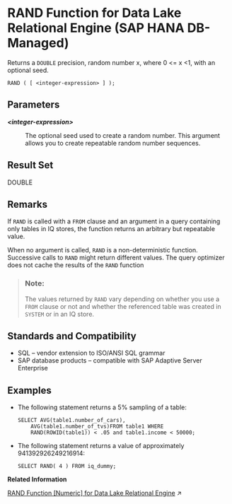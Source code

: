 <!-- loio821fcf0e2d12450185efac750f617450 -->

# RAND Function for Data Lake Relational Engine \(SAP HANA DB-Managed\)

Returns a `DOUBLE` precision, random number x, where 0 <= x <1, with an optional seed.



```
RAND ( [ <integer-expression> ] );
```



<a name="loio821fcf0e2d12450185efac750f617450__section_rvv_nm5_vrb"/>

## Parameters


<dl>
<dt><b>

*<integer-expression\>*

</b></dt>
<dd>

The optional seed used to create a random number. This argument allows you to create repeatable random number sequences.



</dd>
</dl>



<a name="loio821fcf0e2d12450185efac750f617450__section_ws3_4m5_vrb"/>

## Result Set

DOUBLE



<a name="loio821fcf0e2d12450185efac750f617450__section_rlr_4m5_vrb"/>

## Remarks

If `RAND` is called with a `FROM` clause and an argument in a query containing only tables in IQ stores, the function returns an arbitrary but repeatable value.

When no argument is called, `RAND` is a non-deterministic function. Successive calls to `RAND` might return different values. The query optimizer does not cache the results of the `RAND` function

> ### Note:  
> The values returned by `RAND` vary depending on whether you use a `FROM` clause or not and whether the referenced table was created in `SYSTEM` or in an IQ store.



<a name="loio821fcf0e2d12450185efac750f617450__section_ymm_pm5_vrb"/>

## Standards and Compatibility

-   SQL – vendor extension to ISO/ANSI SQL grammar
-   SAP database products – compatible with SAP Adaptive Server Enterprise



<a name="loio821fcf0e2d12450185efac750f617450__section_wby_pm5_vrb"/>

## Examples

-   The following statement returns a 5% sampling of a table:

    ```
    SELECT AVG(table1.number_of_cars), 
        AVG(table1.number_of_tvs)FROM table1 WHERE 
        RAND(ROWID(table1)) < .05 and table1.income < 50000;
    ```

-   The following statement returns a value of approximately 941392926249216914:

    ```
    SELECT RAND( 4 ) FROM iq_dummy;
    ```


**Related Information**  


[RAND Function \[Numeric\] for Data Lake Relational Engine](https://help.sap.com/viewer/19b3964099384f178ad08f2d348232a9/2024_3_QRC/en-US/a572b2db84f210159574b044cfd9dcb6.html "Returns a DOUBLE precision, random number x, where 0 <= x <1, with an optional seed.") :arrow_upper_right:

